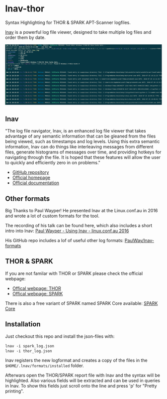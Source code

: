 # lnav-thor

Syntax Highlighting for THOR & SPARK APT-Scanner logfiles.

[lnav](http://lnav.org) is a powerful log file viewer, designed to take multiple log files and order them by date.


![Screenshot](screenshot.png)

## lnav

"The log file navigator, lnav, is an enhanced log file viewer that takes advantage of any semantic information that can be gleaned from the files being viewed, such as timestamps and log levels. Using this extra semantic information, lnav can do things like interleaving messages from different files, generate histograms of messages over time, and providing hotkeys for navigating through the file. It is hoped that these features will allow the user to quickly and efficiently zero in on problems."

- [GitHub repository](https://github.com/tstack/lnav)
- [Official homepage](http://lnav.org/)
- [Official documentation](https://lnav.readthedocs.io/en/latest/)

## Other formats

Big Thanks to Paul Wayper! He presented lnav at the Linux.conf.au in 2016 and wrote a lot of custom formats for the tool.

The recording of his talk can be found here, which also includes a short intro into lnav: [Paul Wayper - Using lnav - linux.conf.au 2016](https://www.youtube.com/watch?v=D9Tox1ysPXE)

His GitHub repo includes a lof of useful other log formats: [PaulWay/lnav-formats](https://github.com/PaulWay/lnav-formats)

## THOR & SPARK

If you are not familar with THOR or SPARK please check the official webpage:

- [Offical webpage: THOR](https://www.nextron-systems.com/thor/)
- [Offical webpage: SPARK](https://www.nextron-systems.com/spark/)

There is also a free variant of SPARK named SPARK Core available: [SPARK Core](https://www.nextron-systems.com/spark-core/)


## Installation

Just checkout this repo and install the json-files with:

```
lnav -i spark_log.json
lnav -i thor_log.json
```

lnav registers the new logformat and creates a copy of the files in the `$HOME/.lnav/formats/installed` folder.

Afterwars open the THOR/SPARK report file with lnav and the syntax will be highlighted. Also various fields will be extracted and can be used in queries in lnav.
To show this fields just scroll onto the line and press 'p' for "Pretty printing".

